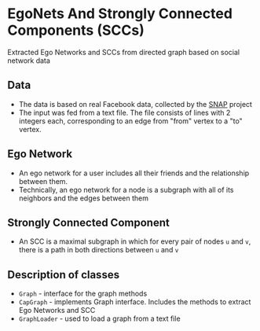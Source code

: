 # EgoNets And Strongly Connected Components (SCCs)
Extracted Ego Networks and SCCs from directed graph based on social network data

## Data
* The data is based on real Facebook data, collected by the [SNAP](https://snap.stanford.edu/data/egonets-Facebook.html) project
* The input was fed from a text file. The file consists of lines with 2 integers each, corresponding 
to an edge from "from" vertex to a "to" vertex.

## Ego Network
* An ego network for a user includes all their friends and the relationship between them. 
* Technically, an ego network for a node is a subgraph with all of its neighbors and the edges between them

## Strongly Connected Component
* An SCC is a maximal subgraph in which for every pair of nodes ```u``` and ```v```, there is a path in both directions 
between ```u``` and ```v```

## Description of classes
* ```Graph``` - interface for the graph methods
* ```CapGraph``` - implements Graph interface. Includes the methods to extract Ego Networks and SCC
* ```GraphLoader``` - used to load a graph from a text file
